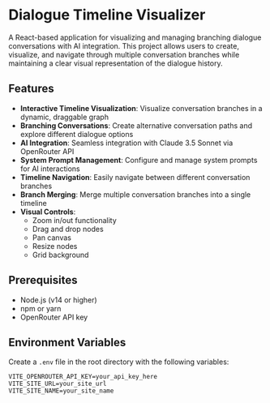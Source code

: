 # Dialogue Timeline Visualizer

A React-based application for visualizing and managing branching dialogue conversations with AI integration. This project allows users to create, visualize, and navigate through multiple conversation branches while maintaining a clear visual representation of the dialogue history.

## Features

- **Interactive Timeline Visualization**: Visualize conversation branches in a dynamic, draggable graph
- **Branching Conversations**: Create alternative conversation paths and explore different dialogue options
- **AI Integration**: Seamless integration with Claude 3.5 Sonnet via OpenRouter API
- **System Prompt Management**: Configure and manage system prompts for AI interactions
- **Timeline Navigation**: Easily navigate between different conversation branches
- **Branch Merging**: Merge multiple conversation branches into a single timeline
- **Visual Controls**: 
  - Zoom in/out functionality
  - Drag and drop nodes
  - Pan canvas
  - Resize nodes
  - Grid background

## Prerequisites

- Node.js (v14 or higher)
- npm or yarn
- OpenRouter API key

## Environment Variables

Create a `.env` file in the root directory with the following variables:

```env
VITE_OPENROUTER_API_KEY=your_api_key_here
VITE_SITE_URL=your_site_url
VITE_SITE_NAME=your_site_name
``` 